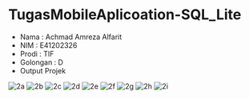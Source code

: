 # TugasMobileAplicoation-SQL_Lite
* Nama : Achmad Amreza Alfarit
* NIM : E41202326
* Prodi : TIF
* Golongan : D
* Output Projek

![2a](https://user-images.githubusercontent.com/80755786/138604520-10c4c282-10ca-4167-b2bc-d3a8702a5573.jpeg)
![2b](https://user-images.githubusercontent.com/80755786/138604521-f57eb3b6-af03-451b-8fcf-8856381c2ce9.jpeg)
![2c](https://user-images.githubusercontent.com/80755786/138604523-10a487b1-41a2-41f0-996c-6120dd32ede2.jpeg)
![2d](https://user-images.githubusercontent.com/80755786/138604524-9f2840f9-c9b2-469f-b868-c1ab543fb737.jpeg)
![2e](https://user-images.githubusercontent.com/80755786/138604526-be86efbe-6210-4bb8-ad33-59ff6c70fef5.jpeg)
![2f](https://user-images.githubusercontent.com/80755786/138604527-ce290cfc-93b7-4327-a7ab-da3628497706.jpeg)
![2g](https://user-images.githubusercontent.com/80755786/138604529-4cf9e553-49f0-4fa7-9ddb-6f1aea84741a.jpeg)
![2h](https://user-images.githubusercontent.com/80755786/138604531-957a6935-1b0d-4a64-9eac-3035d406bc00.jpeg)
![2i](https://user-images.githubusercontent.com/80755786/138604532-97520085-9c11-42c6-b1a7-382691f405bd.jpeg)
